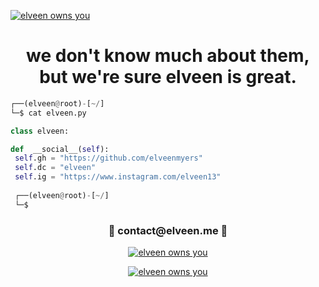<a href="https://camo.githubusercontent.com/714f332e71f3b622220ac1433d99480c779ac1c71e877a7793ea5fc0ae0eb34d/68747470733a2f2f6b6f6d617265762e636f6d2f67687076632f3f757365726e616d653d6e6f76617379266c6162656c3d50726f66696c65253230566965777326636f6c6f723d646130303465" target="blank"><img align="center" src="https://camo.githubusercontent.com/714f332e71f3b622220ac1433d99480c779ac1c71e877a7793ea5fc0ae0eb34d/68747470733a2f2f6b6f6d617265762e636f6d2f67687076632f3f757365726e616d653d6e6f76617379266c6162656c3d50726f66696c65253230566965777326636f6c6f723d646130303465" alt="elveen owns you" /></a>

<h1 align="center">we don't know much about them, but we're sure elveen is great.</h1>


```python
┌──(elveen@root)-[~/]
└─$ cat elveen.py

class elveen:

def  __social__(self):
 self.gh = "https://github.com/elveenmyers"
 self.dc = "elveen"
 self.ig = "https://www.instagram.com/elveen13"
  
 ┌──(elveen@root)-[~/]
 └─$
```

<h3 align="center">📩 contact@elveen.me 📩</h3>
 
<p align="center">
<a href="https://www.instagram.com/elveen13/" target="blank"><img align="center" src="https://img.shields.io/badge/elveen13-black?logo=instagram" alt="elveen owns you" /></a>
</p>

<p align="center">
<a href="https://discord.gg/1312" target="blank"><img align="center" src="https://img.shields.io/badge/1312-black?logo=adidas" alt="elveen owns you" /></a>
</p>

<!--
**554960/554960** is a ✨ _special_ ✨ repository because its `README.md` (this file) appears on your GitHub profile.

Here are some ideas to get you started:

- 🔭 I’m currently working on ...
- 🌱 I’m currently learning ...
- 👯 I’m looking to collaborate on ...
- 🤔 I’m looking for help with ...
- 💬 Ask me about ...
- 📫 How to reach me: ...
- 😄 Pronouns: ...
- ⚡ Fun fact: ...
-->

